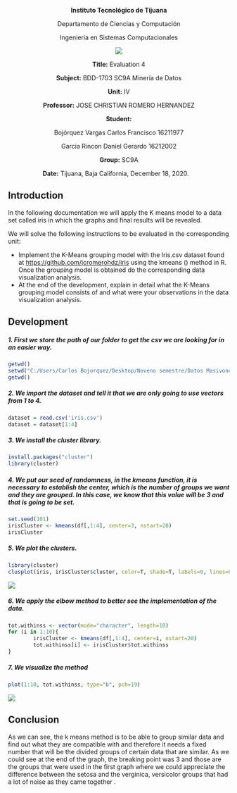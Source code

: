 <div align="center">

**Instituto Tecnológico de Tijuana**

Departamento de Ciencias y Computación

Ingeniería en Sistemas Computacionales
 
 [![](https://upload.wikimedia.org/wikipedia/commons/2/2e/ITT.jpg)](https://upload.wikimedia.org/wikipedia/commons/2/2e/ITT.jpg)

**Title:**
Evaluation 4

**Subject:**
BDD-1703 SC9A Minería de Datos

**Unit:**
 IV

**Professor:**
JOSE CHRISTIAN ROMERO HERNANDEZ

**Student:**

Bojórquez Vargas Carlos Francisco
16211977

Garcia Rincon Daniel Gerardo 
16212002

**Group:**
SC9A

**Date:**
Tijuana, Baja California, December 18, 2020. 
</div>


## Introduction
In the following documentation we will apply the K means model to a data set called iris in which the graphs and final results will be revealed.

We will solve the following instructions to be evaluated in the corresponding unit:
- Implement the K-Means grouping model with the Iris.csv dataset found at https://github.com/jcromerohdz/iris using the kmeans () method in R. Once the grouping model is obtained do the corresponding data visualization analysis.
- At the end of the development, explain in detail what the K-Means grouping model consists of and what were your observations in the data visualization analysis.


## Development

##### 1. First we store the path of our folder to get the csv we are looking for in an easier way.
```r
getwd()
setwd("C:/Users/Carlos Bojorquez/Desktop/Noveno semestre/Datos Masivones/iris-master")
getwd()
```

##### 2. We import the dataset and tell it that we are only going to use vectors from 1 to 4.
```r
dataset = read.csv('iris.csv')
dataset = dataset[1:4]
```

##### 3. We install the cluster library.
```r
install.packages("cluster")
library(cluster)
```

##### 4. We put our seed of randomness, in the kmeans function, it is necessary to establish the center, which is the number of groups we want and they are grouped. In this case, we know that this value will be 3 and that is going to be set.
```r
set.seed(101)
irisCluster <- kmeans(df[,1:4], center=3, nstart=20)
irisCluster
```

##### 5. We plot the clusters.
```r
library(cluster)
clusplot(iris, irisCluster$cluster, color=T, shade=T, labels=0, lines=0)
```

![](https://lh3.googleusercontent.com/pw/ACtC-3e2QaKZJfm8ZIWW0CvwwqN5yRp17RaHnT-uzYGkGESzD2ZsCpXiR-fSk7V6X6B_HwHrpOBhCe6ceIIcryAVKvb3RLtCmNpdaZXEzL2p_2DP-6ALcU9_Bep0O83H4tPMerOoZMIhkmcap5Di8lA0YrOP=w1259-h801-no?authuser=1)

##### 6. We apply the elbow method to better see the implementation of the data.
```r
tot.withinss <- vector(mode="character", length=10)
for (i in 1:10){
        irisCluster <- kmeans(df[,1:4], center=i, nstart=20)
        tot.withinss[i] <- irisCluster$tot.withinss
}
```

##### 7. We visualize the method
```r
plot(1:10, tot.withinss, type="b", pch=19)
```

![](https://lh3.googleusercontent.com/pw/ACtC-3dvnQbTtm6nxLtFWbdsyNojZ5kxk90WJBjRpN3wEwOjirzQH6jZMSMNt0iQ3s-xrk5PZINd0MoUu3Nw9wMMlD9q4ZD5Pwao1m_vs6mvLu8PWnPz9cH9PUZnaCyRW4hBlVKXQ3tjUtY65OSmYx9xfdbG=w1104-h518-no?authuser=1)

## Conclusion
As we can see, the k means method is to be able to group similar data and find out what they are compatible with and therefore it needs a fixed number that will be the divided groups of certain data that are similar. As we could see at the end of the graph, the breaking point was 3 and those are the groups that were used in the first graph where we could appreciate the difference between the setosa and the verginica, versicolor groups that had a lot of noise as they came together .

